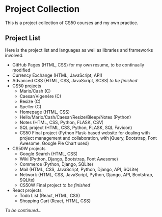# Project Collection

This is a project collection of CS50 courses and my own practice.

## Project List

Here is the project list and languages as well as libraries and frameworks involved: 

* GitHub Pages (HTML, CSS) for my own resume, to be continually modified
* Currency Exchange (HTML, JavaScript, API)
* Advanced CSS (HTML, CSS, JavaScript, SCSS) *to be finished*
* CS50 projects
  * Mario/Cash (C)
  * Caesar/Vigenère (C)
  * Resize (C)
  * Speller (C)
  * Homepage (HTML, CSS)
  * Hello/Mario/Cash/Caesar/Resize/Bleep/Notes (Python)
  * Notes (HTML, CSS, Python, FLASK, CSV)
  * SQL project (HTML, CSS, Python, FLASK, SQL Favicon)
  * CS50 Final project (Python Flask-based website for dealing with project management and collaboration, with jQuery, Bootstrap, Font Awesome, Google Pie Chart used)
* CS50W projects
  * Google Search (HTML, CSS)
  * Wiki (Python, Django, Bootstrap, Font Awesome)
  * Commerce (Python, Django, SQLite)
  * Mail (HTML, CSS, JavaScript, Python, Django, API, SQLite)
  * Network (HTML, CSS, JavaScript, Python, Django, API, Bootstrap, SQLite)
  * CS50W Final project *to be finished*
* React projects
  * Todo List (React, HTML, CSS)
  * Shopping Cart (React, HTML, CSS)

*To be continued...*
